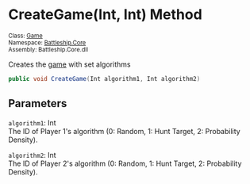 # CreateGame(Int, Int) Method

<sub>Class: [Game](../Game.md)  
Namespace: [Battleship.Core](../../Battleship.Core.md)  
Assembly: Battleship.Core.dll</sub>

Creates the [game](../Game.md) with set algorithms

```cs
public void CreateGame(Int algorithm1, Int algorithm2)
```

## Parameters

`algorithm1`: Int  
The ID of Player 1's algorithm (0: Random, 1: Hunt Target, 2: Probability Density).

`algorithm2`: Int  
The ID of Player 2's algorithm (0: Random, 1: Hunt Target, 2: Probability Density).
